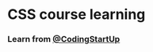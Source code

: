 # CSS course learning

### Learn from [@CodingStartUp](https://www.bilibili.com/video/BV1mM4y1J7se/?share_source=copy_web&vd_source=69e3ccc20316d1199de08011498be4b5)
